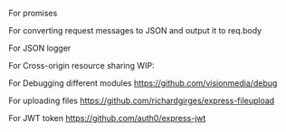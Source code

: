 <!-- Bluebird -->
For promises
<!-- body-parser -->
For converting request messages to JSON and output it to req.body
<!-- bunyan -->
For JSON logger
<!-- cors -->
For Cross-origin resource sharing WIP:
<!-- debug -->
For Debugging different modules
https://github.com/visionmedia/debug
<!-- express-fileupload -->
For uploading files
https://github.com/richardgirges/express-fileupload
<!-- express-jwt -->
For JWT token
https://github.com/auth0/express-jwt

